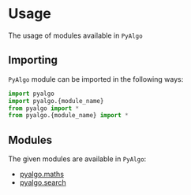 Usage
=====
The usage of modules available in ``PyAlgo``

Importing
---------
``PyAlgo`` module can be imported in the following ways:

```python
import pyalgo
import pyalgo.{module_name}
from pyalgo import *
from pyalgo.{module_name} import *
```

Modules
-------
The given modules are available in ``PyAlgo``:

* [pyalgo.maths](maths.md)
* [pyalgo.search](search.md)